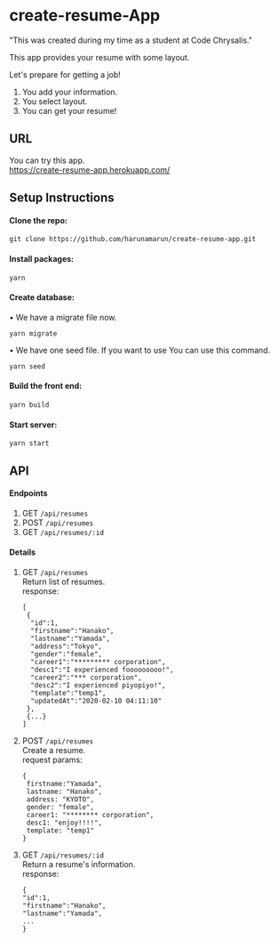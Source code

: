 # create-resume-App 

"This was created during my time as a student at Code Chrysalis."  
  
This app provides your resume with some layout. 

Let's prepare for getting a job!
1. You add your information.  
2. You select layout.  
3. You can get your resume!


## URL
You can try this app.   
https://create-resume-app.herokuapp.com/


## Setup Instructions
#### Clone the repo:
```
git clone https://github.com/harunamarun/create-resume-app.git
```

#### Install packages:
```
yarn
```

#### Create database:
• We have a migrate file now. 
```
yarn migrate
```
• We have one seed file. If you want to use You can use this command.
```
yarn seed
```

#### Build the front end:
```
yarn build
```

#### Start server:
```
yarn start
```



## API
#### Endpoints
1. GET `/api/resumes`</br>
2. POST `/api/resumes`</br>
3. GET `/api/resumes/:id`</br>
#### Details
1. GET `/api/resumes`  
   Return list of resumes.   
   response: 
   ```
   [
    {
     "id":1,
     "firstname":"Hanako",
     "lastname":"Yamada",
     "address":"Tokyo",
     "gender":"female",
     "career1":"********* corporation",
     "desc1":"I experienced fooooooooo!",
     "career2":"*** corporation",
     "desc2":"I experienced piyopiyo!",
     "template":"temp1",
     "updatedAt":"2020-02-10 04:11:10"
    },
    {...}
   ]
   ```
    
2. POST `/api/resumes`</br>
   Create a resume.   
   request params:
   ```
   {
    firstname:"Yamada",
    lastname: "Hanako",
    address: "KYOTO",
    gender: "female",
    career1: "******** corporation",
    desc1: "enjoy!!!!",
    template: "temp1"
   }
   ```
   
3. GET `/api/resumes/:id`</br>
   Return a resume's information.   
   response:
   ```
   {
   "id":1,
   "firstname":"Hanako",
   "lastname":"Yamada",
   ...
   }
   ```
 

